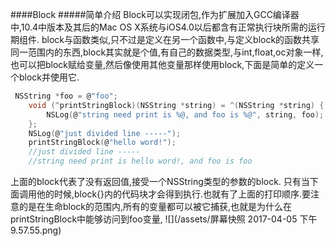 ####Block
#####简单介绍
Block可以实现闭包,作为扩展加入GCC编译器中,10.4中版本及其后的Mac OS X系统与iOS4.0以后都含有正常执行块所需的运行期组件.
block与函数类似,只不过是定义在另一个函数中,与定义block的函数共享同一范围内的东西,block其实就是个值,有自己的数据类型,与int,float,oc对象一样,也可以把block赋给变量,然后像使用其他变量那样使用block,下面是简单的定义一个block并使用它.
```c
 NSString *foo = @"foo";
    void (^printStringBlock)(NSString *string) = ^(NSString *string) {
        NSLog(@"string need print is %@, and foo is %@", string, foo);
    };
    NSLog(@"just divided line -----");
    printStringBlock(@"hello word!");
    //just divided line -----
    //string need print is hello word!, and foo is foo
```
上面的block代表了没有返回值,接受一个NSString类型的参数的block.
只有当下面调用他的时候,block{}内的代码块才会得到执行.也就有了上面的打印顺序.要注意的是在生命block的范围内,所有的变量都可以被它捕获,也就是为什么在printStringBlock中能够访问到foo变量,
![](/assets/屏幕快照 2017-04-05 下午9.57.55.png)